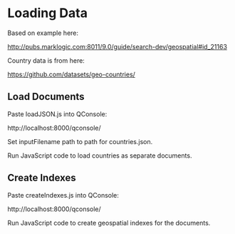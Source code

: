 # Loading Data

Based on example here:

http://pubs.marklogic.com:8011/9.0/guide/search-dev/geospatial#id_21163

Country data is from here:

https://github.com/datasets/geo-countries/

## Load Documents

Paste loadJSON.js into QConsole:

http://localhost:8000/qconsole/

Set inputFilename path to path for countries.json.

Run JavaScript code to load countries as separate documents.

## Create Indexes

Paste createIndexes.js into QConsole:

http://localhost:8000/qconsole/

Run JavaScript code to create geospatial indexes for the documents.
